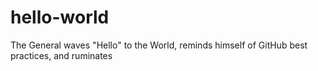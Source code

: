 # hello-world
The General waves "Hello" to the World, reminds himself of GitHub best practices, and ruminates

